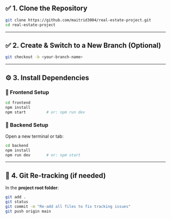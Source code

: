 ## ✅ **1. Clone the Repository**

```bash
git clone https://github.com/maitrid3004/real-estate-project.git
cd real-estate-project
```

---

## ✅ **2. Create & Switch to a New Branch (Optional)**

```bash
git checkout -b <your-branch-name>
```

---

## ⚙️ **3. Install Dependencies**

### 🔸 Frontend Setup

```bash
cd frontend
npm install
npm start         # or: npm run dev
```

### 🔸 Backend Setup

Open a new terminal or tab:

```bash
cd backend
npm install
npm run dev       # or: npm start
```

---

## 🔁 **4. Git Re-tracking (if needed)**

In the **project root folder**:

```bash
git add .
git status
git commit -m "Re-add all files to fix tracking issues"
git push origin main
```

